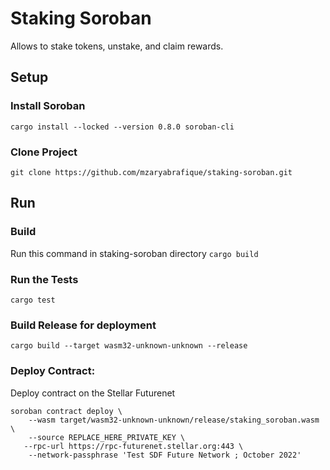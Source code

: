 # Staking Soroban
Allows to stake tokens, unstake, and claim rewards.

## Setup
### Install Soroban
```cargo install --locked --version 0.8.0 soroban-cli```

### Clone Project
```git clone https://github.com/mzaryabrafique/staking-soroban.git```

## Run

### Build
Run this command in staking-soroban directory
```cargo build```

### Run the Tests
```cargo test```

### Build Release for deployment
```cargo build --target wasm32-unknown-unknown --release```

### Deploy Contract:
Deploy contract on the Stellar Futurenet
```
soroban contract deploy \
    --wasm target/wasm32-unknown-unknown/release/staking_soroban.wasm \
    --source REPLACE_HERE_PRIVATE_KEY \
   --rpc-url https://rpc-futurenet.stellar.org:443 \
    --network-passphrase 'Test SDF Future Network ; October 2022'
```